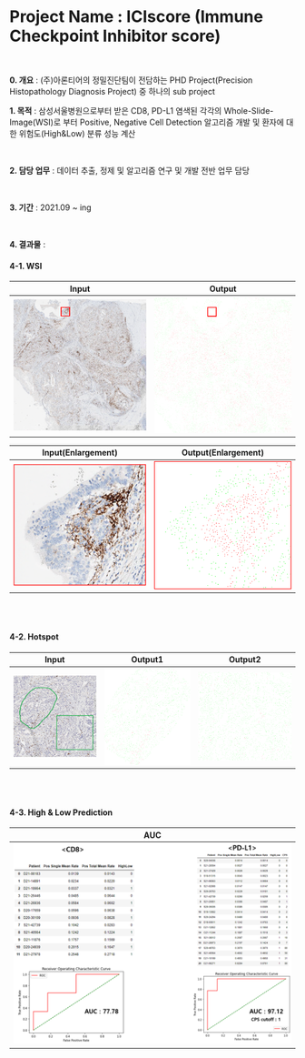 # Project Name : ICIscore (Immune Checkpoint Inhibitor score)

<br />

**0. 개요** : (주)아론티어의 정밀진단팀이 전담하는 PHD Project(Precision Histopathology Diagnosis Project) 중 하나의 sub project   

**1. 목적** : 삼성서울병원으로부터 받은 CD8, PD-L1 염색된 각각의 Whole-Slide-Image(WSI)로 부터 Positive, Negative Cell Detection 알고리즘 개발 및 환자에 대한 위험도(High&Low) 분류 성능 계산    

<br />

**2. 담당 업무** : 데이터 추출, 정제 및 알고리즘 연구 및 개발 전반 업무 담당   

<br />

**3. 기간** : 2021.09 ~ ing   

<br />

**4. 결과물** : 


#### 4-1. WSI

| Input | Output |
|---|---|
|![doc/Input.PNG](./doc/Input.PNG)|![./doc/Output.PNG](./doc/Output.PNG)|   

| Input(Enlargement) | Output(Enlargement) |
|---|---|
|![doc/Input_Enlargement.PNG](./doc/Input_Enlargement.PNG)|![./doc/Output_Enlargement.PNG](./doc/Output_Enlargement.PNG)|

<br />
<br />

#### 4-2. Hotspot

| Input | Output1 | Output2 |
|---|---|---|
|![doc/Input_Hotspot.PNG](./doc/Input_Hotspot.PNG)|![./doc/Hotspot_Output1.png](./doc/Hotspot_Output1.png)|![./doc/Hotspot_Output2.png](./doc/Hotspot_Output2.png)|

<br />
<br />

#### 4-3. High & Low Prediction

| AUC |
|---|
|![doc/auc.PNG](./doc/auc.PNG)|

<br />
<br />
